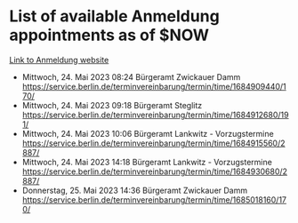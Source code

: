 # List of available Anmeldung appointments as of $NOW
[Link to Anmeldung website](https://service.berlin.de/terminvereinbarung/termin/tag.php?termin=1&anliegen[]=120686&dienstleisterlist=122210,122217,327316,122219,327312,122227,327314,122231,327346,122243,327348,122254,122252,329742,122260,329745,122262,329748,122271,327278,122273,327274,122277,327276,330436,122280,327294,122282,327290,122284,327292,122291,327270,122285,327266,122286,327264,122296,327268,150230,329760,122297,327286,122294,327284,122312,329763,122314,329775,122304,327330,122311,327334,122309,327332,317869,122281,327352,122279,329772,122283,122276,327324,122274,327326,122267,329766,122246,327318,122251,327320,122257,327322,122208,327298,122226,327300&herkunft=http%3A%2F%2Fservice.berlin.de%2Fdienstleistung%2F120686%2F)
- Mittwoch, 24. Mai 2023 08:24 Bürgeramt Zwickauer Damm https://service.berlin.de/terminvereinbarung/termin/time/1684909440/170/
- Mittwoch, 24. Mai 2023 09:18 Bürgeramt Steglitz https://service.berlin.de/terminvereinbarung/termin/time/1684912680/191/
- Mittwoch, 24. Mai 2023 10:06 Bürgeramt Lankwitz - Vorzugstermine https://service.berlin.de/terminvereinbarung/termin/time/1684915560/2887/
- Mittwoch, 24. Mai 2023 14:18 Bürgeramt Lankwitz - Vorzugstermine https://service.berlin.de/terminvereinbarung/termin/time/1684930680/2887/
- Donnerstag, 25. Mai 2023 14:36 Bürgeramt Zwickauer Damm https://service.berlin.de/terminvereinbarung/termin/time/1685018160/170/
